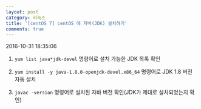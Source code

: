 ```yaml
---
layout: post
category: 리눅스
title: '[centOS 7] centOS 에 자바(JDK) 설치하기'
comments: true
---
```


2016-10-31 18:35:06


1. `yum list java*jdk-devel` 명령어로 설치 가능한 JDK 목록 확인

  

2. `yum install -y java-1.8.0-openjdk-devel.x86_64` 명령어로 JDK 1.8 버전 자동 설치

  

3. `javac -version` 명령어로 설치된 자바 버전 확인(JDK가 제대로 설치되었는지 확인)
